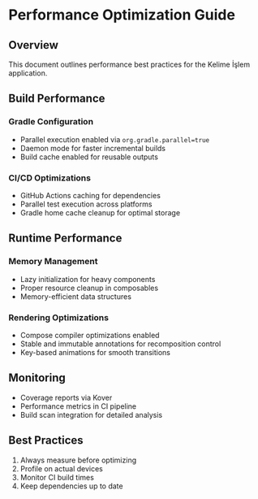 # Performance Optimization Guide

## Overview
This document outlines performance best practices for the Kelime İşlem application.

## Build Performance

### Gradle Configuration
- Parallel execution enabled via `org.gradle.parallel=true`
- Daemon mode for faster incremental builds
- Build cache enabled for reusable outputs

### CI/CD Optimizations
- GitHub Actions caching for dependencies
- Parallel test execution across platforms
- Gradle home cache cleanup for optimal storage

## Runtime Performance

### Memory Management
- Lazy initialization for heavy components
- Proper resource cleanup in composables
- Memory-efficient data structures

### Rendering Optimizations
- Compose compiler optimizations enabled
- Stable and immutable annotations for recomposition control
- Key-based animations for smooth transitions

## Monitoring
- Coverage reports via Kover
- Performance metrics in CI pipeline
- Build scan integration for detailed analysis

## Best Practices
1. Always measure before optimizing
2. Profile on actual devices
3. Monitor CI build times
4. Keep dependencies up to date